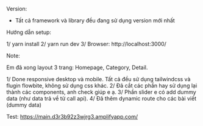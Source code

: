 Version:
- Tất cả framework và library đều đang sử dụng version mới nhất

Hướng dẫn setup:

1/ yarn install
2/ yarn run dev
3/ Browser: http://localhost:3000/

Note:

Em đã xong layout 3 trang: Homepage, Category, Detail.

1/ Done responsive desktop và mobile. Tất cả đều sử dụng tailwindcss và flugin flowbite, không sử dụng css khác.
2/ Đã cắt các phần hay sử dụng lại thành các components, anh check giúp e ạ.
3/ Phần slider e có add dummy data (như data trả về từ call api).
4/ Đã thêm dynamic route cho các bài viết (dummy data)

Test:
https://main.d3r3b92z3wjrg3.amplifyapp.com/